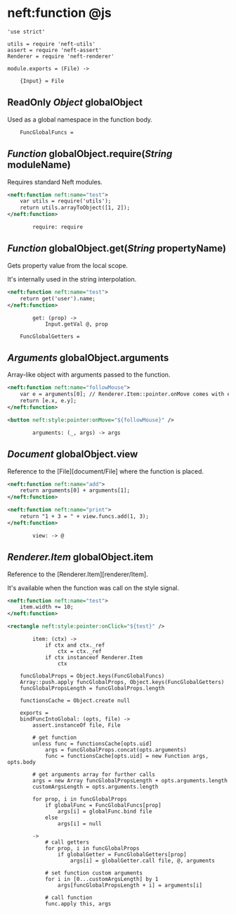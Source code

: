 neft:function @js
=================

	'use strict'

	utils = require 'neft-utils'
	assert = require 'neft-assert'
	Renderer = require 'neft-renderer'

	module.exports = (File) ->

		{Input} = File

ReadOnly *Object* globalObject
------------------------------

Used as a global namespace in the function body.

		FuncGlobalFuncs =

*Function* globalObject.require(*String* moduleName)
----------------------------------------------------

Requires standard Neft modules.

```xml
<neft:function neft:name="test">
	var utils = require('utils');
	return utils.arrayToObject([1, 2]);
</neft:function>
```

			require: require

*Function* globalObject.get(*String* propertyName)
--------------------------------------------------

Gets property value from the local scope.

It's internally used in the string interpolation.

```xml
<neft:function neft:name="test">
	return get('user').name;
</neft:function>
```

			get: (prop) ->
				Input.getVal @, prop

		FuncGlobalGetters =

*Arguments* globalObject.arguments
----------------------------------

Array-like object with arguments passed to the function.

```xml
<neft:function neft:name="followMouse">
	var e = arguments[0]; // Renderer.Item::pointer.onMove comes with event argument
	return [e.x, e.y];
</neft:function>

<button neft:style:pointer:onMove="${followMouse}" />
```

			arguments: (_, args) -> args

*Document* globalObject.view
----------------------------

Reference to the [File][document/File] where the function is placed.

```xml
<neft:function neft:name="add">
	return arguments[0] + arguments[1];
</neft:function>

<neft:function neft:name="print">
	return "1 + 3 = " + view.funcs.add(1, 3);
</neft:function>
```

			view: -> @

*Renderer.Item* globalObject.item
---------------------------------

Reference to the [Renderer.Item][renderer/Item].

It's available when the function was call on the style signal.

```xml
<neft:function neft:name="test">
	item.width += 10;
</neft:function>

<rectangle neft:style:pointer:onClick="${test}" />
```

			item: (ctx) ->
				if ctx and ctx._ref
					ctx = ctx._ref
				if ctx instanceof Renderer.Item
					ctx

		funcGlobalProps = Object.keys(FuncGlobalFuncs)
		Array::push.apply funcGlobalProps, Object.keys(FuncGlobalGetters)
		funcGlobalPropsLength = funcGlobalProps.length

		functionsCache = Object.create null

		exports =
		bindFuncIntoGlobal: (opts, file) ->
			assert.instanceOf file, File

			# get function
			unless func = functionsCache[opts.uid]
				args = funcGlobalProps.concat(opts.arguments)
				func = functionsCache[opts.uid] = new Function args, opts.body

			# get arguments array for further calls
			args = new Array funcGlobalPropsLength + opts.arguments.length
			customArgsLength = opts.arguments.length

			for prop, i in funcGlobalProps
				if globalFunc = FuncGlobalFuncs[prop]
					args[i] = globalFunc.bind file
				else
					args[i] = null

			->
				# call getters
				for prop, i in funcGlobalProps
					if globalGetter = FuncGlobalGetters[prop]
						args[i] = globalGetter.call file, @, arguments

				# set function custom arguments
				for i in [0...customArgsLength] by 1
					args[funcGlobalPropsLength + i] = arguments[i]

				# call function
				func.apply this, args
